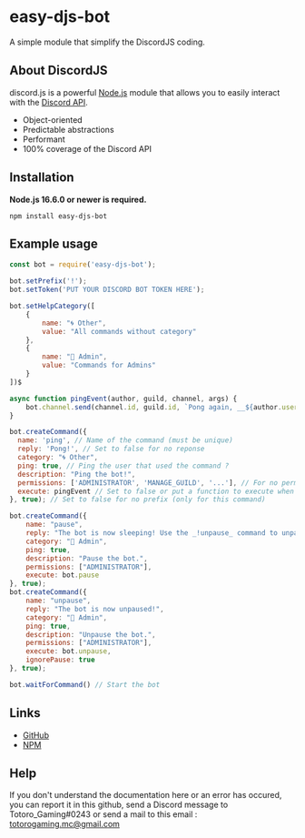 # easy-djs-bot
A simple module that simplify the DiscordJS coding.

## About DiscordJS

discord.js is a powerful [Node.js](https://nodejs.org) module that allows you to easily interact with the
[Discord API](https://discord.com/developers/docs/intro).

- Object-oriented
- Predictable abstractions
- Performant
- 100% coverage of the Discord API

## Installation

**Node.js 16.6.0 or newer is required.**  

```sh-session
npm install easy-djs-bot
```

## Example usage

```js
const bot = require('easy-djs-bot');

bot.setPrefix('!');
bot.setToken('PUT YOUR DISCORD BOT TOKEN HERE');

bot.setHelpCategory([
    {
        name: "🌀 Other",
        value: "All commands without category"
    },
    {
        name: "🚷 Admin",
        value: "Commands for Admins"
    }
])$

async function pingEvent(author, guild, channel, args) {
    bot.channel.send(channel.id, guild.id, `Pong again, __${author.username}__! Arguments: \`${args.join(' ; ')}*\``)
}

bot.createCommand({
  name: 'ping', // Name of the command (must be unique)
  reply: 'Pong!', // Set to false for no reponse
  category: "🌀 Other",
  ping: true, // Ping the user that used the command ?
  description: "Ping the bot!",
  permissions: ['ADMINISTRATOR', 'MANAGE_GUILD', '...'], // For no permissions, just set permissions to false.
  execute: pingEvent // Set to false or put a function to execute when the command is executed
}, true); // Set to false for no prefix (only for this command)

bot.createCommand({
    name: "pause",
    reply: "The bot is now sleeping! Use the _!unpause_ command to unpause the bot",
    category: "🚷 Admin",
    ping: true,
    description: "Pause the bot.",
    permissions: ["ADMINISTRATOR"],
    execute: bot.pause
}, true);
bot.createCommand({
    name: "unpause",
    reply: "The bot is now unpaused!",
    category: "🚷 Admin",
    ping: true,
    description: "Unpause the bot.",
    permissions: ["ADMINISTRATOR"],
    execute: bot.unpause,
    ignorePause: true
}, true);

bot.waitForCommand() // Start the bot
```

## Links

- [GitHub](https://github.com/totorogaming/easy-djs-bot)
- [NPM](https://www.npmjs.com/package/easy-djs-bot)

## Help

If you don't understand the documentation here or an error has occured, you can report it in this github, send a Discord message to Totoro_Gaming#0243 or send a mail to this email : totorogaming.mc@gmail.com
